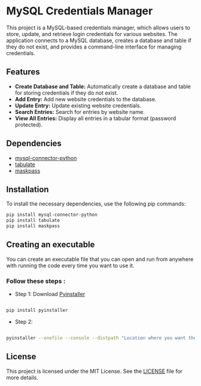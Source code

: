 # MySQL Credentials Manager

This project is a MySQL-based credentials manager, which allows users to store, update, and retrieve login credentials for various websites. The application connects to a MySQL database, creates a database and table if they do not exist, and provides a command-line interface for managing credentials.

## Features

- **Create Database and Table:** Automatically create a database and table for storing credentials if they do not exist.
- **Add Entry:** Add new website credentials to the database.
- **Update Entry:** Update existing website credentials.
- **Search Entries:** Search for entries by website name.
- **View All Entries:** Display all entries in a tabular format (password protected).

## Dependencies

- [mysql-connector-python](https://pypi.org/project/mysql-connector-python/)
- [tabulate](https://pypi.org/project/tabulate/)
- [maskpass](https://pypi.org/project/maskpass/)

## Installation

To install the necessary dependencies, use the following pip commands:

```bash
pip install mysql-connector-python
pip install tabulate
pip install maskpass
```

## Creating an executable

You can create an executable file that you can open and run from anywhere with running the code every time you want to use it.

### Follow these steps :

- Step 1: Download [Pyinstaller](https://pyinstaller.org/en/stable/)

```bash

pip install pyinstaller
```

- Step 2: 

```bash

pyinstaller --onefile --console --distpath "Location where you want the executable" --name NameOfExe Password Manager.py
```


## License

This project is licensed under the MIT License. See the [LICENSE](./LICENSE) file for more details.
